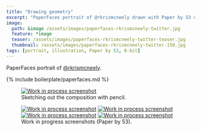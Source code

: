 ```yaml
---
title: "Drawing geometry"
excerpt: "PaperFaces portrait of @rkrismcneely drawn with Paper by 53 on an iPad."
image: 
  path: &image /assets/images/paperfaces-rkrismcneely-twitter.jpg 
  feature: *image
  teaser: /assets/images/paperfaces-rkrismcneely-twitter-teaser.jpg
  thumbnail: /assets/images/paperfaces-rkrismcneely-twitter-150.jpg
tags: [portrait, illustration, Paper by 53, 8-bit]
---
```


PaperFaces portrait of <a href="http://twitter.com/rkrismcneely">@rkrismcneely</a>.

{% include boilerplate/paperfaces.md %}

<figure>
	<a href="/assets/images/paperfaces-rkrismcneely-process-1-lg.jpg"><img src="/assets/images/paperfaces-rkrismcneely-process-1-750.jpg" alt="Work in process screenshot"></a>
	<figcaption>Sketching out the composition with pencil.</figcaption>
</figure>

<figure class="half">
	<a href="/assets/images/paperfaces-rkrismcneely-process-2-lg.jpg"><img src="/assets/images/paperfaces-rkrismcneely-process-2-600.jpg" alt="Work in process screenshot"></a>
	<a href="/assets/images/paperfaces-rkrismcneely-process-3-lg.jpg"><img src="/assets/images/paperfaces-rkrismcneely-process-3-600.jpg" alt="Work in process screenshot"></a>
	<a href="/assets/images/paperfaces-rkrismcneely-process-4-lg.jpg"><img src="/assets/images/paperfaces-rkrismcneely-process-4-600.jpg" alt="Work in process screenshot"></a>
	<a href="/assets/images/paperfaces-rkrismcneely-process-5-lg.jpg"><img src="/assets/images/paperfaces-rkrismcneely-process-5-600.jpg" alt="Work in process screenshot"></a>
	<figcaption>Work in progress screenshots (Paper by 53).</figcaption>
</figure>
